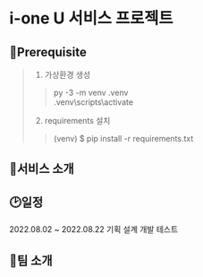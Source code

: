 # i-one U 서비스 프로젝트

## 🔶**Prerequisite**
> 1. 가상환경 생성
>> py -3 -m venv .venv \
>> .venv\scripts\activate
> 2. requirements 설치
>> (venv) $ pip install -r requirements.txt

## 🔶서비스 소개

## 🕑일정 
2022.08.02 ~ 2022.08.22
기획
설계
개발
테스트

## 🔷팀 소개

